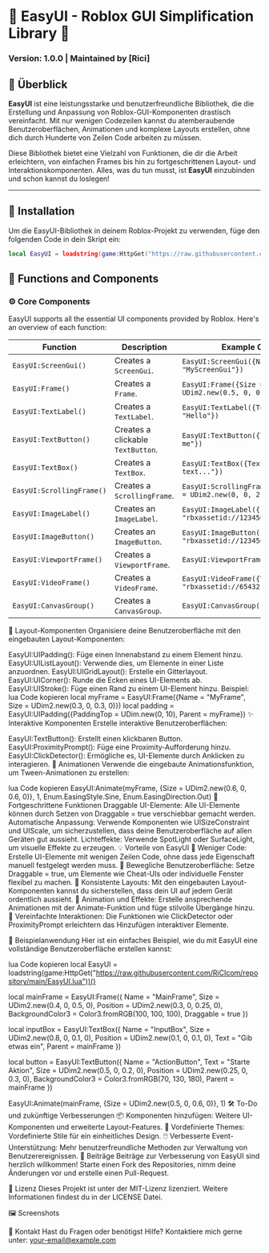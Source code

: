 # 🌟 EasyUI - Roblox GUI Simplification Library 🌟

### Version: 1.0.0 | Maintained by [Rici]

## 🚀 Überblick

**EasyUI** ist eine leistungsstarke und benutzerfreundliche Bibliothek, die die Erstellung und Anpassung von Roblox-GUI-Komponenten drastisch vereinfacht. Mit nur wenigen Codezeilen kannst du atemberaubende Benutzeroberflächen, Animationen und komplexe Layouts erstellen, ohne dich durch Hunderte von Zeilen Code arbeiten zu müssen.

Diese Bibliothek bietet eine Vielzahl von Funktionen, die dir die Arbeit erleichtern, von einfachen Frames bis hin zu fortgeschrittenen Layout- und Interaktionskomponenten. Alles, was du tun musst, ist **EasyUI** einzubinden und schon kannst du loslegen!

---

## 🔧 Installation

Um die EasyUI-Bibliothek in deinem Roblox-Projekt zu verwenden, füge den folgenden Code in dein Skript ein:

```lua
local EasyUI = loadstring(game:HttpGet("https://raw.githubusercontent.com/RiCIcom/repository/main/EasyUI.lua"))()
```

## 📑 Functions and Components

### ⚙️ Core Components

EasyUI supports all the essential UI components provided by Roblox. Here's an overview of each function:

| **Function**           | **Description**                       | **Example Code**                                      |
|------------------------|---------------------------------------|-------------------------------------------------------|
| `EasyUI:ScreenGui()`   | Creates a `ScreenGui`.                | `EasyUI:ScreenGui({Name = "MyScreenGui"})`            |
| `EasyUI:Frame()`       | Creates a `Frame`.                    | `EasyUI:Frame({Size = UDim2.new(0.5, 0, 0.5, 0)})`    |
| `EasyUI:TextLabel()`   | Creates a `TextLabel`.                | `EasyUI:TextLabel({Text = "Hello"})`                  |
| `EasyUI:TextButton()`  | Creates a clickable `TextButton`.     | `EasyUI:TextButton({Text = "Click me"})`              |
| `EasyUI:TextBox()`     | Creates a `TextBox`.                  | `EasyUI:TextBox({Text = "Enter text..."})`            |
| `EasyUI:ScrollingFrame()` | Creates a `ScrollingFrame`.        | `EasyUI:ScrollingFrame({CanvasSize = UDim2.new(0, 0, 2, 0)})` |
| `EasyUI:ImageLabel()`  | Creates an `ImageLabel`.              | `EasyUI:ImageLabel({Image = "rbxassetid://123456"})`  |
| `EasyUI:ImageButton()` | Creates an `ImageButton`.             | `EasyUI:ImageButton({Image = "rbxassetid://123456"})` |
| `EasyUI:ViewportFrame()` | Creates a `ViewportFrame`.          | `EasyUI:ViewportFrame({})`                            |
| `EasyUI:VideoFrame()`  | Creates a `VideoFrame`.               | `EasyUI:VideoFrame({Video = "rbxassetid://654321"})`  |
| `EasyUI:CanvasGroup()` | Creates a `CanvasGroup`.              | `EasyUI:CanvasGroup({})`                              |

📐 Layout-Komponenten
Organisiere deine Benutzeroberfläche mit den eingebauten Layout-Komponenten:

EasyUI:UIPadding(): Füge einen Innenabstand zu einem Element hinzu.
EasyUI:UIListLayout(): Verwende dies, um Elemente in einer Liste anzuordnen.
EasyUI:UIGridLayout(): Erstelle ein Gitterlayout.
EasyUI:UICorner(): Runde die Ecken eines UI-Elements ab.
EasyUI:UIStroke(): Füge einen Rand zu einem UI-Element hinzu.
Beispiel:
lua
Code kopieren
local myFrame = EasyUI:Frame({Name = "MyFrame", Size = UDim2.new(0.3, 0, 0.3, 0)})
local padding = EasyUI:UIPadding({PaddingTop = UDim.new(0, 10), Parent = myFrame})
✨ Interaktive Komponenten
Erstelle interaktive Benutzeroberflächen:

EasyUI:TextButton(): Erstellt einen klickbaren Button.
EasyUI:ProximityPrompt(): Füge eine Proximity-Aufforderung hinzu.
EasyUI:ClickDetector(): Ermögliche es, UI-Elemente durch Anklicken zu interagieren.
🔄 Animationen
Verwende die eingebaute Animationsfunktion, um Tween-Animationen zu erstellen:

lua
Code kopieren
EasyUI:Animate(myFrame, {Size = UDim2.new(0.6, 0, 0.6, 0)}, 1, Enum.EasingStyle.Sine, Enum.EasingDirection.Out)
🚀 Fortgeschrittene Funktionen
Draggable UI-Elemente: Alle UI-Elemente können durch Setzen von Draggable = true verschiebbar gemacht werden.
Automatische Anpassung: Verwende Komponenten wie UISizeConstraint und UIScale, um sicherzustellen, dass deine Benutzeroberfläche auf allen Geräten gut aussieht.
Lichteffekte: Verwende SpotLight oder SurfaceLight, um visuelle Effekte zu erzeugen.
💡 Vorteile von EasyUI
🔹 Weniger Code: Erstelle UI-Elemente mit wenigen Zeilen Code, ohne dass jede Eigenschaft manuell festgelegt werden muss.
🔹 Bewegliche Benutzeroberfläche: Setze Draggable = true, um Elemente wie Cheat-UIs oder individuelle Fenster flexibel zu machen.
🔹 Konsistente Layouts: Mit den eingebauten Layout-Komponenten kannst du sicherstellen, dass dein UI auf jedem Gerät ordentlich aussieht.
🔹 Animation und Effekte: Erstelle ansprechende Animationen mit der Animate-Funktion und füge stilvolle Übergänge hinzu.
🔹 Vereinfachte Interaktionen: Die Funktionen wie ClickDetector oder ProximityPrompt erleichtern das Hinzufügen interaktiver Elemente.

🌈 Beispielanwendung
Hier ist ein einfaches Beispiel, wie du mit EasyUI eine vollständige Benutzeroberfläche erstellen kannst:

lua
Code kopieren
local EasyUI = loadstring(game:HttpGet("https://raw.githubusercontent.com/RiCIcom/repository/main/EasyUI.lua"))()

local mainFrame = EasyUI:Frame({
    Name = "MainFrame",
    Size = UDim2.new(0.4, 0, 0.5, 0),
    Position = UDim2.new(0.3, 0, 0.25, 0),
    BackgroundColor3 = Color3.fromRGB(100, 100, 100),
    Draggable = true
})

local inputBox = EasyUI:TextBox({
    Name = "InputBox",
    Size = UDim2.new(0.8, 0, 0.1, 0),
    Position = UDim2.new(0.1, 0, 0.1, 0),
    Text = "Gib etwas ein",
    Parent = mainFrame
})

local button = EasyUI:TextButton({
    Name = "ActionButton",
    Text = "Starte Aktion",
    Size = UDim2.new(0.5, 0, 0.2, 0),
    Position = UDim2.new(0.25, 0, 0.3, 0),
    BackgroundColor3 = Color3.fromRGB(70, 130, 180),
    Parent = mainFrame
})

EasyUI:Animate(mainFrame, {Size = UDim2.new(0.5, 0, 0.6, 0)}, 1)
🛠️ To-Do und zukünftige Verbesserungen
📦 Komponenten hinzufügen: Weitere UI-Komponenten und erweiterte Layout-Features.
🎨 Vordefinierte Themes: Vordefinierte Stile für ein einheitliches Design.
🖱️ Verbesserte Event-Unterstützung: Mehr benutzerfreundliche Methoden zur Verwaltung von Benutzerereignissen.
🤝 Beiträge
Beiträge zur Verbesserung von EasyUI sind herzlich willkommen! Starte einen Fork des Repositories, nimm deine Änderungen vor und erstelle einen Pull-Request.

📄 Lizenz
Dieses Projekt ist unter der MIT-Lizenz lizenziert. Weitere Informationen findest du in der LICENSE Datei.

🖼️ Screenshots

📧 Kontakt
Hast du Fragen oder benötigst Hilfe? Kontaktiere mich gerne unter: your-email@example.com

